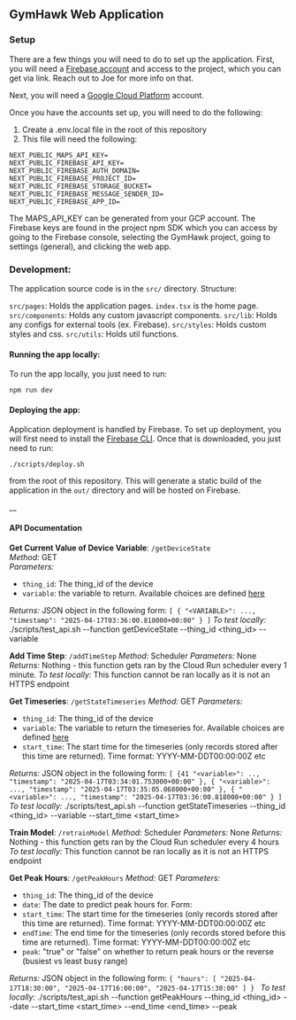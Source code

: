 ## GymHawk Web Application

### Setup
There are a few things you will need to do to set up the application. First, you will need a [Firebase account](https://firebase.google.com/) and access to the project, which you can get via link. Reach out to Joe for more info on that.

Next, you will need a [Google Cloud Platform](https://console.cloud.google.com/) account.

Once you have the accounts set up, you will need to do the following:
1. Create a .env.local file in the root of this repository
2. This file will need the following:
```
NEXT_PUBLIC_MAPS_API_KEY=
NEXT_PUBLIC_FIREBASE_API_KEY=
NEXT_PUBLIC_FIREBASE_AUTH_DOMAIN=
NEXT_PUBLIC_FIREBASE_PROJECT_ID=
NEXT_PUBLIC_FIREBASE_STORAGE_BUCKET=
NEXT_PUBLIC_FIREBASE_MESSAGE_SENDER_ID=
NEXT_PUBLIC_FIREBASE_APP_ID=
```

The MAPS_API_KEY can be generated from your GCP account. The Firebase keys are found in the project npm SDK which you can access by going to the Firebase console, selecting the GymHawk project, going to settings (general), and clicking the web app.

### Development:
The application source code is in the `src/` directory. Structure:

`src/pages`: Holds the application pages. `index.tsx` is the home page.
`src/components`: Holds any custom javascript components.
`src/lib`: Holds any configs for external tools (ex. Firebase).
`src/styles`: Holds custom styles and css.
`src/utils`: Holds util functions.

#### Running the app locally:
To run the app locally, you just need to run:

`npm run dev`


#### Deploying the app:
Application deployment is handled by Firebase. To set up deployment, you will first need to install the [Firebase CLI](https://firebase.google.com/docs/cli). Once that is downloaded, you just need to run: 

`./scripts/deploy.sh` 

from the root of this repository. This will generate a static build of the application in the `out/` directory and will be hosted on Firebase.

__
#### API Documentation
**Get Current Value of Device Variable**: `/getDeviceState`  
*Method:* GET  
*Parameters:*  
- `thing_id`: The thing_id of the device  
- `variable`: the variable to return. Available choices are defined [here](variables.md)

*Returns:* JSON object in the following form: `[
    {
        "<VARIABLE>": ...,
        "timestamp": "2025-04-17T03:36:00.818000+00:00"
    }
]`
*To test locally:* ./scripts/test_api.sh --function getDeviceState --thing_id <thing_id> --variable <variable>

**Add Time Step**: `/addTimeStep`
*Method:* Scheduler
*Parameters:* None
*Returns:* Nothing - this function gets ran by the Cloud Run scheduler every 1 minute.
*To test locally:* This function cannot be ran locally as it is not an HTTPS endpoint


**Get Timeseries**: `/getStateTimeseries`
*Method:* GET
*Parameters:*
- `thing_id`: The thing_id of the device
- `variable`: The variable to return the timeseries for. Available choices are defined [here](variables.md)
- `start_time`: The start time for the timeseries (only records stored after this time are returned). Time format: YYYY-MM-DDT00:00:00Z etc

*Returns:* JSON object in the following form: `[
    {41
        "<variable>": ..,
        "timestamp": "2025-04-17T03:34:01.753000+00:00"
    },
    {
        "<variable>": ...,
        "timestamp": "2025-04-17T03:35:05.068000+00:00"
    },
    {
        "<variable>": ...,
        "timestamp": "2025-04-17T03:36:00.818000+00:00"
    }
]
`
*To test locally:* ./scripts/test_api.sh --function getStateTimeseries --thing_id <thing_id> --variable <variable> --start_time <start_time>


**Train Model**: `/retrainModel`
*Method:* Scheduler
*Parameters:* None
*Returns:* Nothing - this function gets ran by the Cloud Run scheduler every 4 hours
*To test locally:* This function cannot be ran locally as it is not an HTTPS endpoint


**Get Peak Hours**: `/getPeakHours`
*Method:* GET
*Parameters:*
- `thing_id`: The thing_id of the device
- `date`: The date to predict peak hours for. Form: 
- `start_time`: The start time for the timeseries (only records stored after this time are returned). Time format: YYYY-MM-DDT00:00:00Z etc
- `endTime`: The end time for the timeseries (only records stored before this time are returned). Time format: YYYY-MM-DDT00:00:00Z etc
- `peak`: "true" or "false" on whether to return peak hours or the reverse (busiest vs least busy range)

*Returns:* JSON object in the following form: `{
  "hours": [
    "2025-04-17T18:30:00",
    "2025-04-17T16:00:00",
    "2025-04-17T15:30:00"
  ]
}
`
*To test locally:* ./scripts/test_api.sh --function getPeakHours --thing_id <thing_id> --date <date> --start_time <start_time> --end_time <end_time> --peak <peak>
